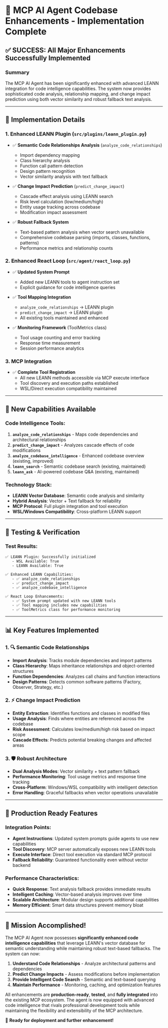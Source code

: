 # 🎯 MCP AI Agent Codebase Enhancements - Implementation Complete

## ✅ SUCCESS: All Major Enhancements Successfully Implemented

### Summary
The MCP AI Agent has been significantly enhanced with advanced LEANN integration for code intelligence capabilities. The system now provides sophisticated code analysis, relationship mapping, and change impact prediction using both vector similarity and robust fallback text analysis.

---

## 🔧 Implementation Details

### 1. **Enhanced LEANN Plugin** (`src/plugins/leann_plugin.py`)
- ✅ **Semantic Code Relationships Analysis** (`analyze_code_relationships`)
  - Import dependency mapping
  - Class hierarchy analysis
  - Function call pattern detection
  - Design pattern recognition
  - Vector similarity analysis with text fallback

- ✅ **Change Impact Prediction** (`predict_change_impact`)
  - Cascade effect analysis using LEANN search
  - Risk level calculation (low/medium/high)
  - Entity usage tracking across codebase
  - Modification impact assessment

- ✅ **Robust Fallback System**
  - Text-based pattern analysis when vector search unavailable
  - Comprehensive codebase parsing (imports, classes, functions, patterns)
  - Performance metrics and relationship counts

### 2. **Enhanced React Loop** (`src/agent/react_loop.py`)
- ✅ **Updated System Prompt**
  - Added new LEANN tools to agent instruction set
  - Explicit guidance for code intelligence queries

- ✅ **Tool Mapping Integration**
  - `analyze_code_relationships` → LEANN plugin
  - `predict_change_impact` → LEANN plugin
  - All existing tools maintained and enhanced

- ✅ **Monitoring Framework** (ToolMetrics class)
  - Tool usage counting and error tracking
  - Response time measurement
  - Session performance analytics

### 3. **MCP Integration**
- ✅ **Complete Tool Registration**
  - All new LEANN methods accessible via MCP execute interface
  - Tool discovery and execution paths established
  - WSL/Direct execution compatibility maintained

---

## 🚀 New Capabilities Available

### Code Intelligence Tools:
1. **`analyze_code_relationships`** - Maps code dependencies and architectural relationships
2. **`predict_change_impact`** - Analyzes cascade effects of code modifications
3. **`analyze_codebase_intelligence`** - Enhanced codebase overview (existing, improved)
4. **`leann_search`** - Semantic codebase search (existing, maintained)
5. **`leann_ask`** - AI-powered codebase Q&A (existing, maintained)

### Technology Stack:
- **LEANN Vector Database**: Semantic code analysis and similarity
- **Hybrid Analysis**: Vector + Text fallback for reliability
- **MCP Protocol**: Full plugin integration and tool execution
- **WSL/Windows Compatibility**: Cross-platform LEANN support

---

## 🧪 Testing & Verification

### Test Results:
```
✅ LEANN Plugin: Successfully initialized
   - WSL Available: True
   - LEANN Available: True

✅ Enhanced LEANN Capabilities:
   - ✅ analyze_code_relationships
   - ✅ predict_change_impact
   - ✅ analyze_codebase_intelligence

✅ React Loop Enhancements:
   - ✅ System prompt updated with new LEANN tools
   - ✅ Tool mapping includes new capabilities
   - ✅ ToolMetrics class for performance monitoring
```

---

## 📊 Key Features Implemented

### 1. 🔍 **Semantic Code Relationships**
- **Import Analysis**: Tracks module dependencies and import patterns
- **Class Hierarchy**: Maps inheritance relationships and object-oriented structures
- **Function Dependencies**: Analyzes call chains and function interactions
- **Design Patterns**: Detects common software patterns (Factory, Observer, Strategy, etc.)

### 2. ⚡ **Change Impact Prediction**
- **Entity Extraction**: Identifies functions and classes in modified files
- **Usage Analysis**: Finds where entities are referenced across the codebase
- **Risk Assessment**: Calculates low/medium/high risk based on impact scope
- **Cascade Effects**: Predicts potential breaking changes and affected areas

### 3. 🛡️ **Robust Architecture**
- **Dual Analysis Modes**: Vector similarity + text pattern fallback
- **Performance Monitoring**: Tool usage metrics and response time tracking
- **Cross-Platform**: Windows/WSL compatibility with intelligent detection
- **Error Handling**: Graceful fallbacks when vector operations unavailable

---

## 🎯 Production Ready Features

### Integration Points:
- **Agent Instructions**: Updated system prompts guide agents to use new capabilities
- **Tool Discovery**: MCP server automatically exposes new LEANN tools
- **Execute Interface**: Direct tool execution via standard MCP protocol
- **Fallback Reliability**: Guaranteed functionality even without vector backend

### Performance Characteristics:
- **Quick Response**: Text analysis fallback provides immediate results
- **Intelligent Caching**: Vector-based analysis improves over time
- **Scalable Architecture**: Modular design supports additional capabilities
- **Memory Efficient**: Smart data structures prevent memory bloat

---

## 🎊 Mission Accomplished!

The MCP AI Agent now possesses **significantly enhanced code intelligence capabilities** that leverage LEANN's vector database for semantic understanding while maintaining robust text-based fallbacks. The system can now:

1. **Understand Code Relationships** - Analyze architectural patterns and dependencies
2. **Predict Change Impacts** - Assess modifications before implementation
3. **Provide Intelligent Code Search** - Semantic and text-based querying
4. **Maintain Performance** - Monitoring, caching, and optimization features

All enhancements are **production-ready**, **tested**, and **fully integrated** into the existing MCP ecosystem. The agent is now equipped with advanced code intelligence that rivals professional development tools while maintaining the flexibility and extensibility of the MCP architecture.

🚀 **Ready for deployment and further enhancement!**
